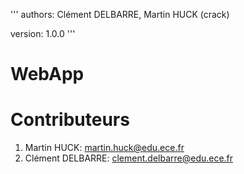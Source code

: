 '''
authors: Clément DELBARRE, Martin HUCK (crack)

version: 1.0.0
'''

# WebApp 


# Contributeurs
1. Martin HUCK: martin.huck@edu.ece.fr
2. Clément DELBARRE: clement.delbarre@edu.ece.fr